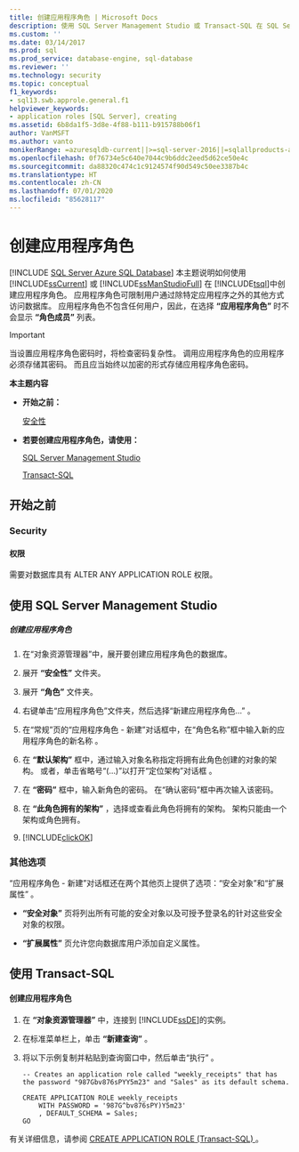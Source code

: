 ```yaml
---
title: 创建应用程序角色 | Microsoft Docs
description: 使用 SQL Server Management Studio 或 Transact-SQL 在 SQL Server 中创建应用程序角色，以限制对数据库的访问（通过应用程序除外）。
ms.custom: ''
ms.date: 03/14/2017
ms.prod: sql
ms.prod_service: database-engine, sql-database
ms.reviewer: ''
ms.technology: security
ms.topic: conceptual
f1_keywords:
- sql13.swb.approle.general.f1
helpviewer_keywords:
- application roles [SQL Server], creating
ms.assetid: 6b8da1f5-3d8e-4f88-b111-b915788b06f1
author: VanMSFT
ms.author: vanto
monikerRange: =azuresqldb-current||>=sql-server-2016||=sqlallproducts-allversions||>=sql-server-linux-2017||=azuresqldb-mi-current
ms.openlocfilehash: 0f76734e5c640e7044c9b6ddc2eed5d62ce50e4c
ms.sourcegitcommit: da88320c474c1c9124574f90d549c50ee3387b4c
ms.translationtype: HT
ms.contentlocale: zh-CN
ms.lasthandoff: 07/01/2020
ms.locfileid: "85628117"
---
```

# <a name="create-an-application-role"></a>创建应用程序角色
[!INCLUDE [SQL Server Azure SQL Database](../../../includes/applies-to-version/sql-asdb.md)]
  本主题说明如何使用 [!INCLUDE[ssCurrent](../../../includes/sscurrent-md.md)] 或 [!INCLUDE[ssManStudioFull](../../../includes/ssmanstudiofull-md.md)] 在 [!INCLUDE[tsql](../../../includes/tsql-md.md)]中创建应用程序角色。 应用程序角色可限制用户通过除特定应用程序之外的其他方式访问数据库。 应用程序角色不包含任何用户，因此，在选择 **“应用程序角色”** 时不会显示 **“角色成员”** 列表。  
  
> [!IMPORTANT]  
>  当设置应用程序角色密码时，将检查密码复杂性。 调用应用程序角色的应用程序必须存储其密码。 而且应当始终以加密的形式存储应用程序角色密码。  
  
 **本主题内容**  
  
-   **开始之前：**  
  
     [安全性](#Security)  
  
-   **若要创建应用程序角色，请使用：**  
  
     [SQL Server Management Studio](#SSMSProcedure)  
  
     [Transact-SQL](#TsqlProcedure)  
  
##  <a name="before-you-begin"></a><a name="BeforeYouBegin"></a> 开始之前  
  
###  <a name="security"></a><a name="Security"></a> Security  
  
####  <a name="permissions"></a><a name="Permissions"></a> 权限  
 需要对数据库具有 ALTER ANY APPLICATION ROLE 权限。  
  
##  <a name="using-sql-server-management-studio"></a><a name="SSMSProcedure"></a> 使用 SQL Server Management Studio  
  
##### <a name="to-create-an-application-role"></a>创建应用程序角色  
  
1.  在“对象资源管理器”中，展开要创建应用程序角色的数据库。  
  
2.  展开 **“安全性”** 文件夹。  
  
3.  展开 **“角色”** 文件夹。  
  
4.  右键单击“应用程序角色”文件夹，然后选择“新建应用程序角色…” 。  
  
5.  在“常规”页的“应用程序角色 - 新建”对话框中，在“角色名称”框中输入新的应用程序角色的新名称  。  
  
6.  在 **“默认架构”** 框中，通过输入对象名称指定将拥有此角色创建的对象的架构。 或者，单击省略号“(…)”以打开“定位架构”对话框 。  
  
7.  在 **“密码”** 框中，输入新角色的密码。 在“确认密码”框中再次输入该密码。  
  
8.  在 **“此角色拥有的架构”** ，选择或查看此角色将拥有的架构。 架构只能由一个架构或角色拥有。  
  
9. [!INCLUDE[clickOK](../../../includes/clickok-md.md)]  

### <a name="additional-options"></a>其他选项  
 “应用程序角色 - 新建”对话框还在两个其他页上提供了选项：“安全对象”和“扩展属性” 。  
  
-   **“安全对象”** 页将列出所有可能的安全对象以及可授予登录名的针对这些安全对象的权限。  
  
-   **“扩展属性”** 页允许您向数据库用户添加自定义属性。  
  
##  <a name="using-transact-sql"></a><a name="TsqlProcedure"></a> 使用 Transact-SQL  
  
#### <a name="to-create-an-application-role"></a>创建应用程序角色  
  
1.  在 **“对象资源管理器”** 中，连接到 [!INCLUDE[ssDE](../../../includes/ssde-md.md)]的实例。  
  
2.  在标准菜单栏上，单击 **“新建查询”** 。  
  
3.  将以下示例复制并粘贴到查询窗口中，然后单击“执行” 。  
  
    ```  
    -- Creates an application role called "weekly_receipts" that has the password "987Gbv876sPYY5m23" and "Sales" as its default schema.  
  
    CREATE APPLICATION ROLE weekly_receipts   
        WITH PASSWORD = '987G^bv876sPY)Y5m23'   
        , DEFAULT_SCHEMA = Sales;  
    GO  
    ```  
  
 有关详细信息，请参阅 [CREATE APPLICATION ROLE (Transact-SQL) ](../../../t-sql/statements/create-application-role-transact-sql.md)。  
  
  

